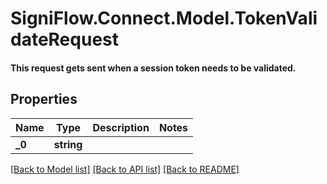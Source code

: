 # SigniFlow.Connect.Model.TokenValidateRequest
#### This request gets sent when a session token needs to be validated.

## Properties

Name | Type | Description | Notes
------------ | ------------- | ------------- | -------------
**_0** | **string** |  | 

[[Back to Model list]](../README.md#documentation-for-models) [[Back to API list]](../README.md#documentation-for-api-endpoints) [[Back to README]](../README.md)


